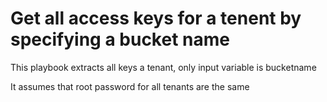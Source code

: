 # Get all access keys for a tenent by specifying a bucket name

This playbook extracts all keys a tenant, only input variable is bucketname

It assumes that root password for all tenants are the same
